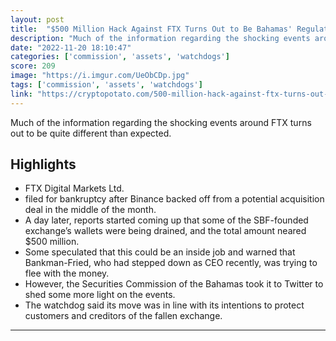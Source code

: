 ```yaml
---
layout: post
title:  "$500 Million Hack Against FTX Turns Out to Be Bahamas' Regulator Seizing Assets"
description: "Much of the information regarding the shocking events around FTX turns out to be quite different than expected."
date: "2022-11-20 18:10:47"
categories: ['commission', 'assets', 'watchdogs']
score: 209
image: "https://i.imgur.com/UeObCDp.jpg"
tags: ['commission', 'assets', 'watchdogs']
link: "https://cryptopotato.com/500-million-hack-against-ftx-turns-out-to-be-bahamas-regulator-seizing-assets/"
---
```


Much of the information regarding the shocking events around FTX turns out to be quite different than expected.

## Highlights

- FTX Digital Markets Ltd.
- filed for bankruptcy after Binance backed off from a potential acquisition deal in the middle of the month.
- A day later, reports started coming up that some of the SBF-founded exchange’s wallets were being drained, and the total amount neared $500 million.
- Some speculated that this could be an inside job and warned that Bankman-Fried, who had stepped down as CEO recently, was trying to flee with the money.
- However, the Securities Commission of the Bahamas took it to Twitter to shed some more light on the events.
- The watchdog said its move was in line with its intentions to protect customers and creditors of the fallen exchange.

---
